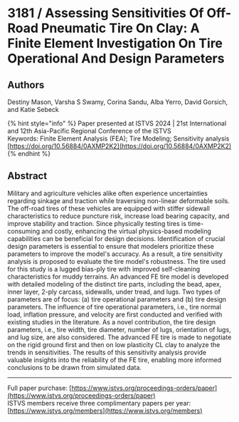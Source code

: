 # 3181 / Assessing Sensitivities Of Off-Road Pneumatic Tire On Clay: A Finite Element Investigation On Tire Operational And Design Parameters

## Authors
Destiny Mason, Varsha S Swamy, Corina Sandu, Alba Yerro, David Gorsich, and Katie Sebeck

{% hint style="info" %}
Paper presented at ISTVS 2024 | 21st International and 12th Asia-Pacific Regional Conference of the ISTVS  
Keywords: Finite Element Analysis (FEA); Tire Modeling; Sensitivity analysis  
[https://doi.org/10.56884/0AXMP2K2](https://doi.org/10.56884/0AXMP2K2)  
{% endhint %}

## Abstract
Military and agriculture vehicles alike often experience uncertainties regarding sinkage and traction while traversing non-linear deformable soils. The off-road tires of these vehicles are equipped with stiffer sidewall characteristics to reduce puncture risk, increase load bearing capacity, and improve stability and traction. Since physically testing tires is time-consuming and costly, enhancing the virtual physics-based modeling capabilities can be beneficial for design decisions. Identification of crucial design parameters is essential to ensure that modelers prioritize these parameters to improve the model's accuracy. As a result, a tire sensitivity analysis is proposed to evaluate the tire model's robustness.  The tire used for this study is a lugged bias-ply tire with improved self-cleaning characteristics for muddy terrains. An advanced FE tire model is developed with detailed modeling of the distinct tire parts, including the bead, apex, inner layer, 2-ply carcass, sidewalls, under tread, and lugs. Two types of parameters are of focus: (a) tire operational parameters and (b) tire design parameters. The influence of tire operational parameters, i.e., tire normal load, inflation pressure, and velocity are first conducted and verified with existing studies in the literature. As a novel contribution, the tire design parameters, i.e., tire width, tire diameter, number of lugs, orientation of lugs, and lug size, are also considered. The advanced FE tire is made to negotiate on the rigid ground first and then on low plasticity CL clay to analyze the trends in sensitivities. The results of this sensitivity analysis provide valuable insights into the reliability of the FE tire, enabling more informed conclusions to be drawn from simulated data.

-----  
Full paper purchase: [https://www.istvs.org/proceedings-orders/paper](https://www.istvs.org/proceedings-orders/paper)  
ISTVS members receive three complimentary papers per year: [https://www.istvs.org/members](https://www.istvs.org/members)